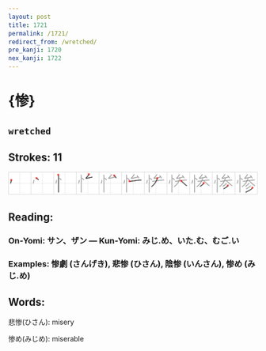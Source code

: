 ```yaml
---
layout: post
title: 1721
permalink: /1721/
redirect_from: /wretched/
pre_kanji: 1720
nex_kanji: 1722
---
```


# {惨}

## `wretched`

## Strokes: 11

<div class="stroke"><img src="../images/E683A8.png" /></div>

## Reading:

### On-Yomi: サン、ザン &mdash; Kun-Yomi: みじ.め、いた.む、むご.い

### Examples: 惨劇 (さんげき), 悲惨 (ひさん), 陰惨 (いんさん), 惨め (みじ.め)

## Words:

悲惨(ひさん): misery

惨め(みじめ): miserable
